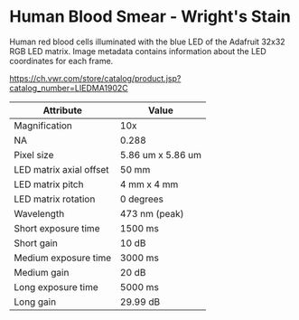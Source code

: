 # Human Blood Smear - Wright's Stain

Human red blood cells illuminated with the blue LED of the Adafruit 32x32 RGB LED matrix. Image metadata contains information about the LED coordinates for each frame.

https://ch.vwr.com/store/catalog/product.jsp?catalog_number=LIEDMA1902C

| Attribute | Value |
| --------- | ----- |
| Magnification | 10x |
| NA | 0.288 |
| Pixel size | 5.86 um x 5.86 um |
| LED matrix axial offset | 50 mm |
| LED matrix pitch | 4 mm x 4 mm |
| LED matrix rotation | 0 degrees |
| Wavelength | 473 nm (peak) |
| Short exposure time | 1500 ms |
| Short gain | 10 dB |
| Medium exposure time | 3000 ms |
| Medium gain | 20 dB |
| Long exposure time | 5000 ms |
| Long gain | 29.99 dB |
